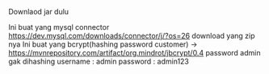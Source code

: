 Downlaod jar dulu

Ini buat yang mysql connector https://dev.mysql.com/downloads/connector/j/?os=26 download yang zip nya
Ini buat yang bcrypt(hashing password customer) -> https://mvnrepository.com/artifact/org.mindrot/jbcrypt/0.4
password admin gak dihashing 
username : admin
password : admin123
